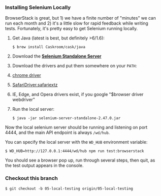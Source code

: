 
### Installing Selenium Locally

BrowserStack is great, but 1) we have a finite number of "minutes" we can run each month and 2) it's a little slow for rapid feedback while writing tests. Fortunately, it's pretty easy to get Selenium running locally.

1.  Get Java (latest is best, but definitely >6/1.6):

        $ brew install Caskroom/cask/java

1.  Download the [**Selenium Standalone Server**](http://www.seleniumhq.org/download/)
1.  Download the drivers and put them somewhere on your `PATH`:
  1.  [chrome driver](http://chromedriver.storage.googleapis.com/index.html)
  2.  [SafariDriver.safariextz](http://selenium-release.storage.googleapis.com/index.html?path=2.45/)
  3.  IE, Edge, and Opera drivers exist, if you google "$browser driver webdriver"
1.  Run the local server:

        $ java -jar selenium-server-standalone-2.47.0.jar

Now the local selenium server should be running and listening on port 4444, and the main API endpoint is always `/wd/hub`.

You can specify the local server with the `WD_HUB` environment variable:

    $ WD_HUB=http://127.0.0.1:4444/wd/hub npm run test:browserstack

You should see a browser pop up, run through several steps, then quit, as the test output appears in the console.


### Checkout this branch
```shell
$ git checkout -b 05-local-testing origin/05-local-testing
```
